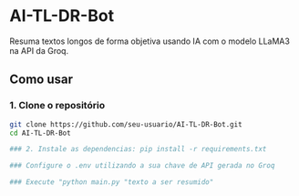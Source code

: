 # AI-TL-DR-Bot

Resuma textos longos de forma objetiva usando IA com o modelo LLaMA3 na API da Groq.

## Como usar

### 1. Clone o repositório

```bash
git clone https://github.com/seu-usuario/AI-TL-DR-Bot.git
cd AI-TL-DR-Bot

### 2. Instale as dependencias: pip install -r requirements.txt

### Configure o .env utilizando a sua chave de API gerada no Groq

### Execute "python main.py "texto a ser resumido"
